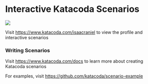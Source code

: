 # Interactive Katacoda Scenarios

[![](http://shields.katacoda.com/katacoda/isaacraniel/count.svg)](https://www.katacoda.com/isaacraniel "Get your profile on Katacoda.com")

Visit https://www.katacoda.com/isaacraniel to view the profile and interactive scenarios

### Writing Scenarios
Visit https://www.katacoda.com/docs to learn more about creating Katacoda scenarios

For examples, visit https://github.com/katacoda/scenario-example
